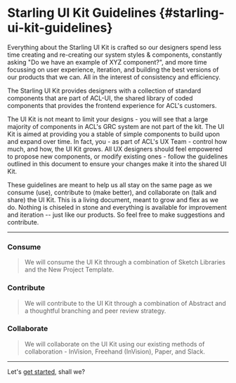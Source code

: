 # Starling UI Kit Guidelines {#starling-ui-kit-guidelines}

Everything about the Starling UI Kit is crafted so our designers spend less time creating and re-creating our system styles & components, constantly asking "Do we have an example of XYZ component?", and more time focussing on user experience, iteration, and building the best versions of our products that we can. All in the interest of consistency and efficiency.

The Starling UI Kit provides designers with a collection of standard components that are part of ACL-UI, the shared library of coded components that provides the frontend experience for ACL's customers.

The UI Kit is not meant to limit your designs - you will see that a large majority of components in ACL's GRC system are not part of the kit. The UI Kit is aimed at providing you a stable of simple components to build upon and expand over time. In fact, you - as part of ACL's UX Team - control how much, and how, the UI Kit grows. All UX designers should feel empowered to propose new components, or modify existing ones - follow the guidelines outlined in this document to ensure your changes make it into the shared UI Kit.

These guidelines are meant to help us all stay on the same page as we consume \(use\), contribute to \(make better\), and collaborate on \(talk and share\) the UI Kit. This is a living document, meant to grow and flex as we do. Nothing is chiseled in stone and everything is available for improvement and iteration -- just like our products. So feel free to make suggestions and contribute.

---

### Consume

> We will consume the UI Kit through a combination of Sketch Libraries and the New Project Template.

### Contribute

> We will contribute to the UI Kit through a combination of Abstract and a thoughtful branching and peer review strategy.

### Collaborate

> We will collaborate on the UI Kit using our existing methods of collaboration - InVision, Freehand \(InVision\), Paper, and Slack.

---

Let's [get started](/getting-started.md), shall we?

